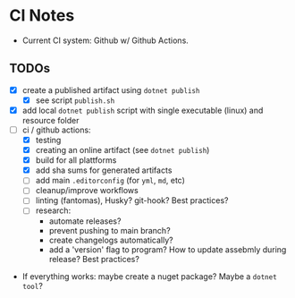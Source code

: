 # CI Notes

- Current CI system: Github w/ Github Actions.

## TODOs

- [x] create a published artifact using `dotnet publish`
  - [x] see script `publish.sh`
- [x] add local `dotnet publish` script with single executable (linux) and resource folder
- [ ] ci / github actions:
  - [x] testing
  - [x] creating an online artifact (see `dotnet publish`)
  - [x] build for all plattforms
  - [x] add sha sums for generated artifacts
  - [ ] add main `.editorconfig` (for `yml`, `md`, etc)
  - [ ] cleanup/improve workflows
  - [ ] linting (fantomas), Husky? git-hook? Best practices?
  - [ ] research:
    - automate releases?
    - prevent pushing to main branch?
    - create changelogs automatically?
    - add a 'version' flag to program? How to update assebmly during release? Best practices?
- If everything works: maybe create a nuget package? Maybe a `dotnet tool`?